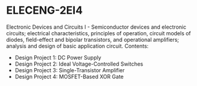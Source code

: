 # ELECENG-2EI4
Electronic Devices and Circuits I - Semiconductor devices and electronic circuits; electrical characteristics, principles of operation, circuit models of diodes, field-effect and bipolar transistors, and operational amplifiers; analysis and design of basic application circuit.
Contents:
- Design Project 1: DC Power Supply
- Design Project 2: Ideal Voltage-Controlled Switches
- Design Project 3: Single-Transistor Amplifier
- Design Project 4: MOSFET-Based XOR Gate
  
